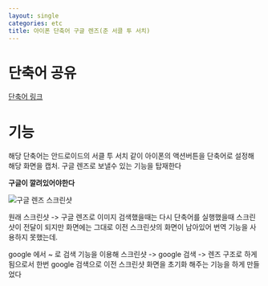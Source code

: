 ```yaml
---
layout: single
categories: etc
title: 아이폰 단축어 구글 렌즈(준 서클 투 서치)
---
```

#  단축어 공유 


[단축어 링크](https://www.icloud.com/shortcuts/b7b3f20047fd4219913d930220b30048)


# 기능 

해당 단축어는 안드로이드의 서클 투 서치 같이 아이폰의 액션버튼을 단축어로 설정해 해당 화면을 캡처. 구글 렌즈로 보낼수 있는 기능을 탑재한다 

**구글이 깔려있어야한다**

![구글 렌즈 스크린샷](/blog/assets/images/IMG_3050.jpg)



원래 스크린샷 -> 구글 렌즈로 이미지 검색했을때는 다시 단축어를 실행했을때 스크린샷이 전달이 되지만 화면에는 그대로 이전 스크린샷의 화면이 남아있어 번역 기능을 사용하지 못했는데.

google 에서 ~ 로 검색 기능을 이용해 스크린샷 -> google 검색 -> 렌즈 구조로 하게됨으로서 한번 google 검색으로 이전 스크린샷 화면을 초기화 해주는 기능을 하게 만들었다 

